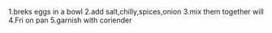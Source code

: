 1.breks eggs in a bowl
2.add salt,chilly,spices,onion
3.mix them together will
4.Fri on pan 
5.garnish with coriender

